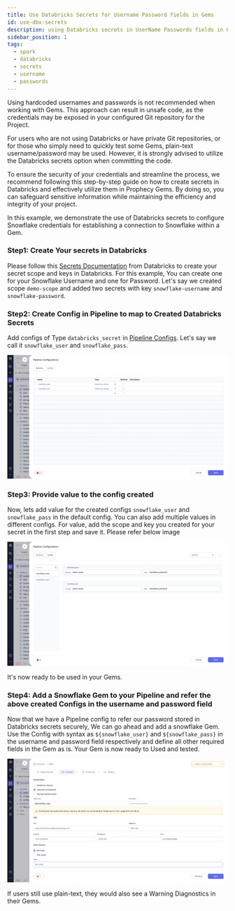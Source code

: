 ```yaml
---
title: Use Databricks Secrets for Username Password fields in Gems
id: use-dbx-secrets
description: using Databricks secrets in UserName Passwords fields in Gems
sidebar_position: 1
tags:
  - spark
  - databricks
  - secrets
  - username
  - passwords
---
```


Using hardcoded usernames and passwords is not recommended when working with Gems. This approach can result in unsafe code, as the credentials may be exposed in your configured Git repository for the Project.

For users who are not using Databricks or have private Git repositories, or for those who simply need to quickly test some Gems, plain-text username/password may be used. However, it is strongly advised to utilize the Databricks secrets option when committing the code.

To ensure the security of your credentials and streamline the process, we recommend following this step-by-step guide on how to create secrets in Databricks and effectively utilize them in Prophecy Gems. By doing so, you can safeguard sensitive information while maintaining the efficiency and integrity of your project.

In this example, we demonstrate the use of Databricks secrets to configure Snowflake credentials for establishing a connection to Snowflake within a Gem.

### Step1: Create Your secrets in Databricks

Please follow this [Secrets Documentation](https://docs.databricks.com/security/secrets/index.html) from Databricks to create your secret scope and keys in Databricks. For this example, You can create one for your Snowflake Username and one for Password. Let's say we created scope `demo-scope` and added two secrets with key `snowflake-username` and `snowflake-password`.

### Step2: Create Config in Pipeline to map to Created Databricks Secrets

Add configs of Type `databricks_secret` in [Pipeline Configs](https://docs.prophecy.io/low-code-spark/configuration#pipeline-configuration). Let's say we call it `snowflake_user` and `snowflake_pass`.

![img.png](img/databricks_secrets_config.png)

### Step3: Provide value to the config created

Now, lets add value for the created configs `snowflake_user` and `snowflake_pass` in the default config. You can also add multiple values in different configs.
For value, add the scope and key you created for your secret in the first step and save it. Please refer below image

![img2.png](img/databricks_secrets_value.png)

It's now ready to be used in your Gems.

### Step4: Add a Snowflake Gem to your Pipeline and refer the above created Configs in the username and password field

Now that we have a Pipeline config to refer our password stored in Databricks secrets securely, We can go ahead and add a snowflake Gem.
Use the Config with syntax as `${snowflake_user}` and `${snowflake_pass}` in the username and password field respectively and define all other required fields in the Gem as is.
Your Gem is now ready to Used and tested.

![img3.png](img/snowflake_gem.png)

If users still use plain-text, they would also see a Warning Diagnostics in their Gems.
